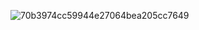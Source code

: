 ![70b3974cc59944e27064bea205cc7649](https://github.com/user-attachments/assets/9a1cb43e-5acb-4a3c-b76d-92325b82ed95)
